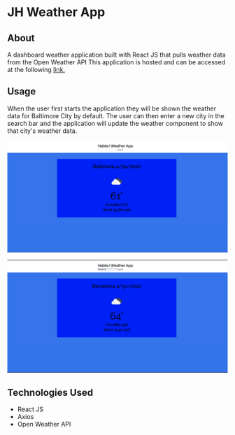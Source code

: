 # JH Weather App


## About
A dashboard weather application built with React JS that pulls weather data from the Open Weather API 
This application is hosted and can be accessed at the following [link.](https://jhweather.netlify.app/)

## Usage
When the user first starts the application they will be shown the weather data for Baltimore City by default. The user can then enter a new city in the search bar and the application will update the weather component to show that city's weather data.

![Weather App 1](./src/img/Rweather1.png)

![Weather App 2](./src/img/Rweather2.png)

## Technologies Used
* React JS
* Axios
* Open Weather API